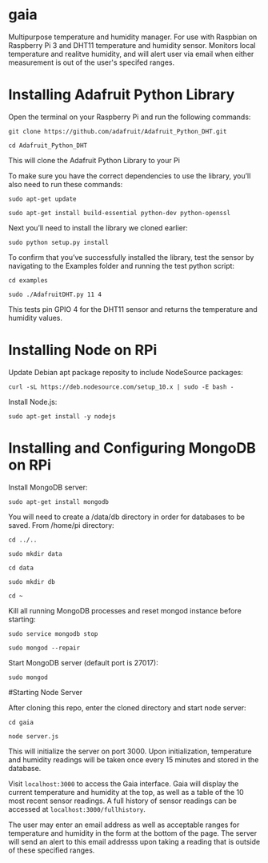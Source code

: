 # gaia
Multipurpose temperature and humidity manager. For use with Raspbian on Raspberry Pi 3 and DHT11 temperature and humidity sensor. Monitors local temperature and realitve humidity, and will alert user via email when either measurement is out of the user's specifed ranges.

# Installing  Adafruit Python Library
Open the terminal on your Raspberry Pi and run the following commands:

`git clone https://github.com/adafruit/Adafruit_Python_DHT.git`

`cd Adafruit_Python_DHT`

This will clone the Adafruit Python Library to your Pi

To make sure you have the correct dependencies to use the library, you’ll also need to run these commands:

`sudo apt-get update`

`sudo apt-get install build-essential python-dev python-openssl`

Next you’ll need to install the library we cloned earlier:

`sudo python setup.py install`

To confirm that you’ve successfully installed the library, test the sensor by navigating to the Examples folder and running the test python script:

`cd examples`

`sudo ./AdafruitDHT.py 11 4`

This tests pin GPIO 4 for the DHT11 sensor and returns the temperature and humidity values.

# Installing Node on RPi
Update Debian apt package reposity to include NodeSource packages:

`curl -sL https://deb.nodesource.com/setup_10.x | sudo -E bash -`

Install Node.js:

`sudo apt-get install -y nodejs`

# Installing and Configuring MongoDB on RPi

Install MongoDB server:

`sudo apt-get install mongodb`

You will need to create a /data/db directory in order for databases to be saved. From /home/pi directory:

`cd ../..`

`sudo mkdir data`

`cd data`

`sudo mkdir db`

`cd ~`

Kill all running MongoDB processes and reset mongod instance before starting:

`sudo service mongodb stop`

`sudo mongod --repair`

Start MongoDB server (default port is 27017):

`sudo mongod`

#Starting Node Server

After cloning this repo, enter the cloned directory and start node server:

`cd gaia`

`node server.js`

This will initialize the server on port 3000. Upon initialization, temperature and humidity readings will be taken once every 15 minutes and stored in the database.

Visit `localhost:3000` to access the Gaia interface. Gaia will display the current temperature and humidity at the top, as well as a table of the 10 most recent sensor readings. A full history of sensor readings can be accessed at `localhost:3000/fullhistory`.

The user may enter an email address as well as acceptable ranges for temperature and humidity in the form at the bottom of the page. The server will send an alert to this email addresss upon taking a reading that is outside of these specified ranges.
